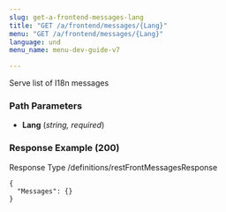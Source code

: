 ```yaml
---
slug: get-a-frontend-messages-lang
title: "GET /a/frontend/messages/{Lang}"
menu: "GET /a/frontend/messages/{Lang}"
language: und
menu_name: menu-dev-guide-v7

---
```








 
Serve list of I18n messages  


### Path Parameters

 - **Lang** (_string, required_) 




### Response Example (200)
Response Type /definitions/restFrontMessagesResponse

```
{
  "Messages": {}
}
```




